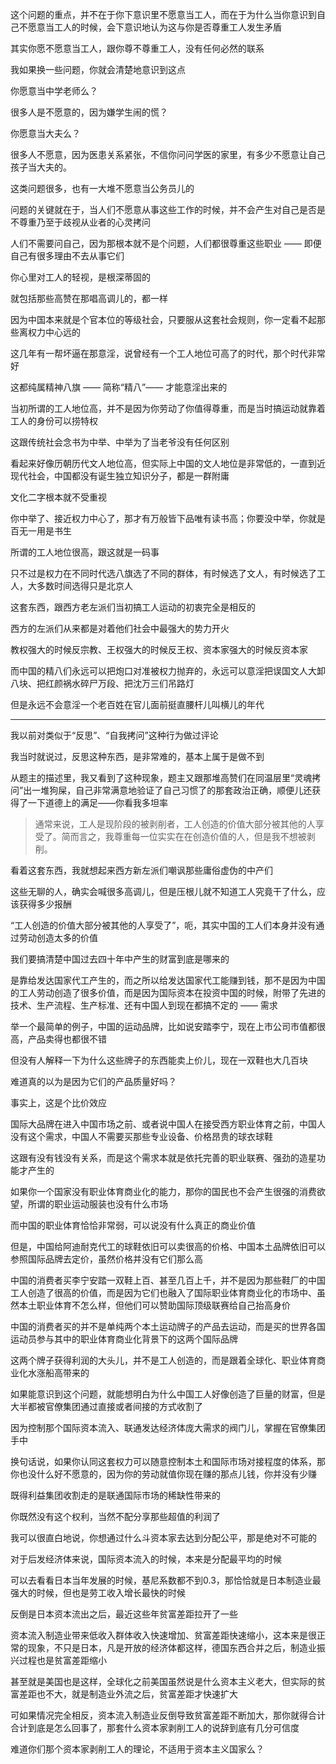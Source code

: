 



这个问题的重点，并不在于你下意识里不愿意当工人，而在于为什么当你意识到自己不愿意当工人的时候，会下意识地认为这与你是否尊重工人发生矛盾

其实你愿不愿意当工人，跟你尊不尊重工人，没有任何必然的联系

我如果换一些问题，你就会清楚地意识到这点

  


你愿意当中学老师么？

很多人是不愿意的，因为嫌学生闹的慌？

你愿意当大夫么？

很多人不愿意，因为医患关系紧张，不信你问问学医的家里，有多少不愿意让自己孩子当大夫的。

这类问题很多，也有一大堆不愿意当公务员儿的

问题的关键就在于，当人们不愿意从事这些工作的时候，并不会产生对自己是否是不尊重乃至于歧视从业者的心灵拷问

人们不需要问自己，因为那根本就不是个问题，人们都很尊重这些职业 —— 即便自己有很多理由不去从事它们

  


你心里对工人的轻视，是根深蒂固的

就包括那些高赞在那唱高调儿的，都一样

因为中国本来就是个官本位的等级社会，只要服从这套社会规则，你一定看不起那些离权力中心远的

这几年有一帮坏逼在那意淫，说曾经有一个工人地位可高了的时代，那个时代非常好

这都纯属精神八旗 —— 简称“精八”—— 才能意淫出来的

当初所谓的工人地位高，并不是因为你劳动了你值得尊重，而是当时搞运动就靠着工人的身份可以捞特权

这跟传统社会念书为中举、中举为了当老爷没有任何区别

看起来好像历朝历代文人地位高，但实际上中国的文人地位是非常低的，一直到近现代社会，中国都没有诞生独立知识分子，都是一群附庸

文化二字根本就不受重视

你中举了、接近权力中心了，那才有万般皆下品唯有读书高；你要没中举，你就是百无一用是书生

所谓的工人地位很高，跟这就是一码事

只不过是权力在不同时代选八旗选了不同的群体，有时候选了文人，有时候选了工人，大多数时间选得只是北京人

  


这套东西，跟西方老左派们当初搞工人运动的初衷完全是相反的

西方的左派们从来都是对着他们社会中最强大的势力开火

教权强大的时候反宗教、王权强大的时候反王权、资本家强大的时候反资本家

而中国的精八们永远可以把炮口对准被权力抛弃的，永远可以意淫把误国文人大卸八块、把红颜祸水碎尸万段、把沈万三们吊路灯

但是永远不会意淫一个老百姓在官儿面前挺直腰杆儿叫横儿的年代

  




---

我以前对类似于“反思”、“自我拷问”这种行为做过评论

我当时就说过，反思这种东西，是非常难的，基本上属于是做不到

从题主的描述里，我又看到了这种现象，题主又跟那堆高赞们在同温层里“灵魂拷问”出一堆狗屎，自己非常满意地验证了自己习惯了的那套政治正确，顺便儿还获得了一下道德上的满足——你看我多坦率


> 通常来说，工人是现阶段的被剥削者，工人创造的价值大部分被其他的人享受了。简而言之，我尊重每一位实实在在创造价值的人，但是我不想被剥削。

看着这套东西，我就想起来西方新左派们嘲讽那些庸俗虚伪的中产们

  


这些无聊的人，确实会喊很多高调儿，但是压根儿就不知道工人究竟干了什么，应该获得多少报酬

“工人创造的价值大部分被其他的人享受了”，呃，其实中国的工人们本身并没有通过劳动创造太多的价值

  


我们要搞清楚中国过去四十年中产生的财富到底是哪来的

是靠给发达国家代工产生的，而之所以给发达国家代工能赚到钱，那不是因为中国的工人劳动创造了很多价值，而是因为国际资本在投资中国的时候，附带了先进的技术、生产流程、生产标准、还有中国人到现在都搞不定的 —— 需求

举一个最简单的例子，中国的运动品牌，比如说安踏李宁，现在上市公司市值都很高，产品卖得也都很不错

但没有人解释一下为什么这些牌子的东西能卖上价儿，现在一双鞋也大几百块

难道真的以为是因为它们的产品质量好吗？

事实上，这是个比价效应

国际大品牌在进入中国市场之前、或者说中国人在接受西方职业体育之前，中国人没有这个需求，中国人不需要买那些专业设备、价格昂贵的球衣球鞋

这跟有没有钱没有关系，而是这个需求本就是依托完善的职业联赛、强劲的造星功能才产生的

如果你一个国家没有职业体育商业化的能力，那你的国民也不会产生很强的消费欲望，所谓的职业运动服装也没有什么市场

而中国的职业体育恰恰非常弱，可以说没有什么真正的商业价值

但是，中国给阿迪耐克代工的球鞋依旧可以卖很高的价格、中国本土品牌依旧可以参照国际品牌去定价，虽然价格并没有它们那么高

中国的消费者买李宁安踏一双鞋上百、甚至几百上千，并不是因为那些鞋厂的中国工人创造了很高的价值，而是因为它们也融入了国际职业体育商业化的市场中、虽然本土职业体育不怎么样，但他们可以赞助国际顶级联赛给自己抬高身价

中国的消费者买的并不是单纯两个本土运动牌子的产品去运动，而是买的世界各国运动员参与其中的职业体育商业化背景下的这两个国际品牌

这两个牌子获得利润的大头儿，并不是工人创造的，而是跟着全球化、职业体育商业化水涨船高带来的

  


如果能意识到这个问题，就能想明白为什么中国工人好像创造了巨量的财富，但是大半都被官僚集团通过直接或者间接的方式收割了

因为控制那个国际资本流入、联通发达经济体庞大需求的阀门儿，掌握在官僚集团手中

换句话说，如果你认同这套权力可以随意控制本土和国际市场对接程度的体系，那你也没什么好不愿意的，因为你的劳动就值你现在赚的那点儿钱，你并没有少赚

既得利益集团收割走的是联通国际市场的稀缺性带来的

你既然没有这个权利，当然不配分享那些超值的利润了

  


我可以很直白地说，你想通过什么斗资本家去达到分配公平，那是绝对不可能的

对于后发经济体来说，国际资本流入的时候，本来是分配最平均的时候

可以去看看日本当年发展的时候，基尼系数都不到0.3，那恰恰就是日本制造业最强大的时候，但也是劳工收入增长最快的时候

反倒是日本资本流出之后，最近这些年贫富差距拉开了一些

资本流入制造业带来低收入群体收入快速增加、贫富差距快速缩小，这本来是很正常的现象，不只是日本，凡是开放的经济体都这样，德国东西合并之后，制造业振兴过程也是贫富差距缩小

甚至就是美国也是这样，全球化之前美国虽然说是什么资本主义老大，但实际的贫富差距也不大，就是制造业外流之后，贫富差距才快速扩大

可如果情况完全相反，资本流入制造业反倒导致贫富差距不断加大，那你就得合计合计到底是怎么回事了，那套什么资本家剥削工人的说辞到底有几分可信度

难道你们那个资本家剥削工人的理论，不适用于资本主义国家么？





